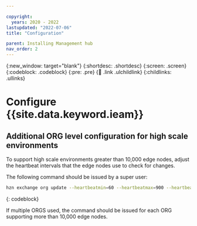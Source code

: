 ```yaml
---

copyright:
  years: 2020 - 2022
lastupdated: "2022-07-06"
title: "Configuration"

parent: Installing Management hub
nav_order: 2
---
```


{:new_window: target="blank"}
{:shortdesc: .shortdesc}
{:screen: .screen}
{:codeblock: .codeblock}
{:pre: .pre}
{:child: .link .ulchildlink}
{:childlinks: .ullinks}

# Configure {{site.data.keyword.ieam}}

## Additional ORG level configuration for high scale environments

To support high scale environments greater than 10,000 edge nodes, adjust the heartbeat intervals that the edge nodes use to check for changes. 

The following command should be issued by a super user:

```bash
hzn exchange org update --heartbeatmin=60 --heartbeatmax=900 --heartbeatadjust=60 <org_name>
```
{: codeblock}

If multiple ORGS used, the command should be issued for each ORG supporting more than 10,000 edge nodes.
